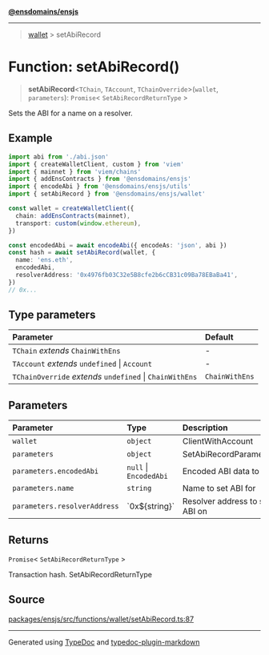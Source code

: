 [**@ensdomains/ensjs**](../README.md)

---

> [wallet](README.md) > setAbiRecord

# Function: setAbiRecord()

> **setAbiRecord**\<`TChain`, `TAccount`, `TChainOverride`\>(`wallet`, `parameters`): `Promise`\< `SetAbiRecordReturnType` \>

Sets the ABI for a name on a resolver.

## Example

```ts
import abi from './abi.json'
import { createWalletClient, custom } from 'viem'
import { mainnet } from 'viem/chains'
import { addEnsContracts } from '@ensdomains/ensjs'
import { encodeAbi } from '@ensdomains/ensjs/utils'
import { setAbiRecord } from '@ensdomains/ensjs/wallet'

const wallet = createWalletClient({
  chain: addEnsContracts(mainnet),
  transport: custom(window.ethereum),
})

const encodedAbi = await encodeAbi({ encodeAs: 'json', abi })
const hash = await setAbiRecord(wallet, {
  name: 'ens.eth',
  encodedAbi,
  resolverAddress: '0x4976fb03C32e5B8cfe2b6cCB31c09Ba78EBaBa41',
})
// 0x...
```

## Type parameters

| Parameter                                                | Default        |
| :------------------------------------------------------- | :------------- |
| `TChain` _extends_ `ChainWithEns`                        | -              |
| `TAccount` _extends_ `undefined` \| `Account`            | -              |
| `TChainOverride` _extends_ `undefined` \| `ChainWithEns` | `ChainWithEns` |

## Parameters

| Parameter                    | Type                   | Description                    |
| :--------------------------- | :--------------------- | :----------------------------- |
| `wallet`                     | `object`               | ClientWithAccount              |
| `parameters`                 | `object`               | SetAbiRecordParameters         |
| `parameters.encodedAbi`      | `null` \| `EncodedAbi` | Encoded ABI data to set        |
| `parameters.name`            | `string`               | Name to set ABI for            |
| `parameters.resolverAddress` | \`0x$\{string}\`       | Resolver address to set ABI on |

## Returns

`Promise`\< `SetAbiRecordReturnType` \>

Transaction hash. SetAbiRecordReturnType

## Source

[packages/ensjs/src/functions/wallet/setAbiRecord.ts:87](https://github.com/ensdomains/ensjs/blob/1b90b888/packages/ensjs/src/functions/wallet/setAbiRecord.ts#L87)

---

Generated using [TypeDoc](https://typedoc.org/) and [typedoc-plugin-markdown](https://www.npmjs.com/package/typedoc-plugin-markdown)
